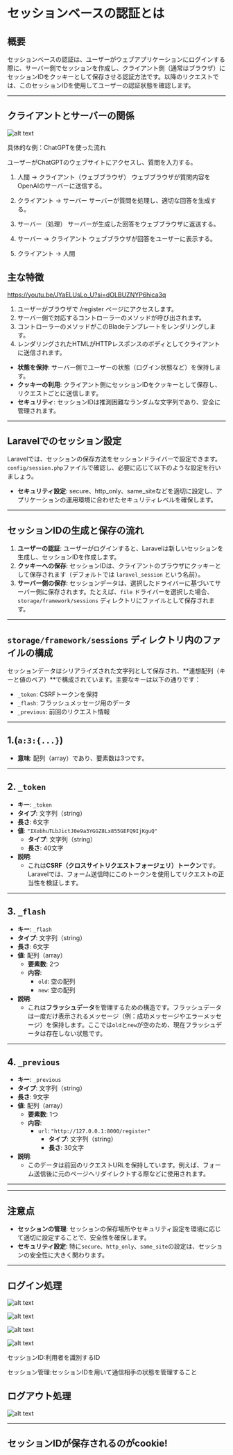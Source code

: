 # セッションベースの認証とは

## 概要

セッションベースの認証は、ユーザーがウェブアプリケーションにログインする際に、サーバー側でセッションを作成し、クライアント側（通常はブラウザ）にセッションIDをクッキーとして保存させる認証方法です。以降のリクエストでは、このセッションIDを使用してユーザーの認証状態を確認します。

---
## クライアントとサーバーの関係

![alt text](image-8.png)

具体的な例：ChatGPTを使った流れ

ユーザーがChatGPTのウェブサイトにアクセスし、質問を入力する。

1. 人間 → クライアント（ウェブブラウザ）
ウェブブラウザが質問内容をOpenAIのサーバーに送信する。

2. クライアント → サーバー
サーバーが質問を処理し、適切な回答を生成する。

3. サーバー（処理）
サーバーが生成した回答をウェブブラウザに返送する。

4. サーバー → クライアント
ウェブブラウザが回答をユーザーに表示する。

5. クライアント → 人間

## 主な特徴

https://youtu.be/JYaELUsLo_U?si=dOLBUZNYP6hica3q

1. ユーザーがブラウザで /register ページにアクセスします。
2. サーバー側で対応するコントローラーのメソッドが呼び出されます。
3. コントローラーのメソッドがこのBladeテンプレートをレンダリングします。
4. レンダリングされたHTMLがHTTPレスポンスのボディとしてクライアントに送信されます。

- **状態を保持**: サーバー側でユーザーの状態（ログイン状態など）を保持します。
- **クッキーの利用**: クライアント側にセッションIDをクッキーとして保存し、リクエストごとに送信します。
- **セキュリティ**: セッションIDは推測困難なランダムな文字列であり、安全に管理されます。

---

## Laravelでのセッション設定

Laravelでは、セッションの保存方法をセッションドライバーで設定できます。`config/session.php`ファイルで確認し、必要に応じて以下のような設定を行いましょう。

- **セキュリティ設定**: secure、http_only、same_siteなどを適切に設定し、アプリケーションの運用環境に合わせたセキュリティレベルを確保します。

---

## セッションIDの生成と保存の流れ

1. **ユーザーの認証**: ユーザーがログインすると、Laravelは新しいセッションを生成し、セッションIDを作成します。
2. **クッキーへの保存**: セッションIDは、クライアントのブラウザにクッキーとして保存されます（デフォルトでは `laravel_session` という名前）。
3. **サーバー側の保存**: セッションデータは、選択したドライバーに基づいてサーバー側に保存されます。たとえば、`file` ドライバーを選択した場合、`storage/framework/sessions` ディレクトリにファイルとして保存されます。

---

## `storage/framework/sessions` ディレクトリ内のファイルの構成

セッションデータはシリアライズされた文字列として保存され、**連想配列（キーと値のペア）**で構成されています。主要なキーは以下の通りです：

- `_token`: CSRFトークンを保持
- `_flash`: フラッシュメッセージ用のデータ
- `_previous`: 前回のリクエスト情報

---

## 1.(`a:3:{...}`)

- **意味**: 配列（array）であり、要素数は3つです。

---

## 2. `_token`
- **キー**: `_token`
- **タイプ**: 文字列（string）
- **長さ**: 6文字
- **値**: `"IXobhuTLbJictJ0e9a3YGGZ8Lx855GEFQ9IjKguQ"`
  - **タイプ**: 文字列（string）
  - **長さ**: 40文字
- **説明**: 
  - これは**CSRF（クロスサイトリクエストフォージェリ）トークン**です。Laravelでは、フォーム送信時にこのトークンを使用してリクエストの正当性を検証します。

---

## 3. `_flash`
- **キー**: `_flash`
- **タイプ**: 文字列（string）
- **長さ**: 6文字
- **値**: 配列（array）
  - **要素数**: 2つ
  - **内容**:
    - `old`: 空の配列
    - `new`: 空の配列
- **説明**: 
  - これは**フラッシュデータ**を管理するための構造です。フラッシュデータは一度だけ表示されるメッセージ（例：成功メッセージやエラーメッセージ）を保持します。ここでは`old`と`new`が空のため、現在フラッシュデータは存在しない状態です。

---

## 4. `_previous`
- **キー**: `_previous`
- **タイプ**: 文字列（string）
- **長さ**: 9文字
- **値**: 配列（array）
  - **要素数**: 1つ
  - **内容**:
    - `url`: `"http://127.0.0.1:8000/register"`
      - **タイプ**: 文字列（string）
      - **長さ**: 30文字
- **説明**: 
  - このデータは前回のリクエストURLを保持しています。例えば、フォーム送信後に元のページへリダイレクトする際などに使用されます。

---
---

## 注意点
- **セッションの管理**: セッションの保存場所やセキュリティ設定を環境に応じて適切に設定することで、安全性を確保します。
- **セキュリティ設定**: 特に`secure`、`http_only`、`same_site`の設定は、セッションの安全性に大きく関わります。

---
## ログイン処理

![alt text](image-2.png)

![alt text](image-3.png)

![alt text](image-4.png)

![alt text](image-5.png)

セッションID:利用者を識別するID

セッション管理:セッションIDを用いて通信相手の状態を管理すること

## ログアウト処理

![alt text](image-6.png)

---

## セッションIDが保存されるのがcookie!


